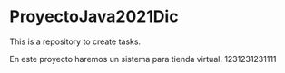 # ProyectoJava2021Dic
This is a repository to create tasks.

En este proyecto haremos un sistema para tienda virtual.
1231231231111